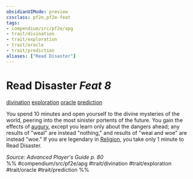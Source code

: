 ```yaml
---
obsidianUIMode: preview
cssclass: pf2e,pf2e-feat
tags:
- compendium/src/pf2e/apg
- trait/divination
- trait/exploration
- trait/oracle
- trait/prediction
aliases: ["Read Disaster"]
---
```

# Read Disaster  *Feat 8*  
[divination](../../rules/traits/divination.md)  [exploration](../../rules/traits/exploration.md)  [oracle](../../rules/traits/oracle-apg.md)  [prediction](../../rules/traits/prediction.md)  


You spend 10 minutes and open yourself to the divine mysteries of the world, peering into the most sinister portents of the future. You gain the effects of [augury](../spells/augury.md), except you learn only about the dangers ahead; any results of "weal" are instead "nothing," and results of "weal and woe" are instead "woe." If you are legendary in [Religion](../skills.md#Religion), you take only 1 minute to Read Disaster.

*Source: Advanced Player's Guide p. 80*  
%% #compendium/src/pf2e/apg #trait/divination #trait/exploration #trait/oracle #trait/prediction %%